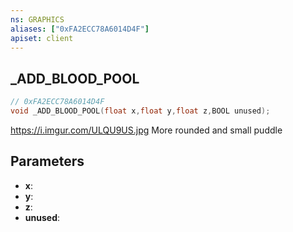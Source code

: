```yaml
---
ns: GRAPHICS
aliases: ["0xFA2ECC78A6014D4F"]
apiset: client
---
```

## _ADD_BLOOD_POOL

```c
// 0xFA2ECC78A6014D4F
void _ADD_BLOOD_POOL(float x,float y,float z,BOOL unused);
```

https://i.imgur.com/ULQU9US.jpg
More rounded and small puddle

## Parameters
* **x**:
* **y**:
* **z**:
* **unused**: